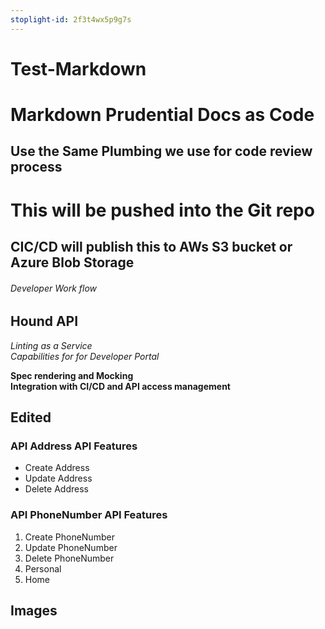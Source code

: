 ```yaml
---
stoplight-id: 2f3t4wx5p9g7s
---
```


# Test-Markdown

# Markdown Prudential Docs as Code

## Use the Same Plumbing we use for code review process

# This will be pushed into the Git repo
## CIC/CD will publish this to AWs S3 bucket or Azure Blob Storage
###### Developer Work flow

## Hound API

*Linting as a Service*  
_Capabilities for for Developer Portal_

**Spec rendering and Mocking**  
__Integration with CI/CD and API access management__



## Edited

### API Address API Features

* Create Address 
* Update Address
* Delete Address


### API PhoneNumber API Features

1. Create PhoneNumber 
1. Update PhoneNumber 
1. Delete PhoneNumber 
  1. Personal
  1. Home

## Images
